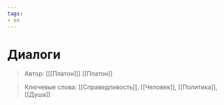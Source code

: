 ```yaml
---
tags:
- ex
---
```

# Диалоги
>Автор: [[[Платон]]] [[Платон]]

>Ключевые слова: [[Справедливость]], [[Человек]], [[Политика]], [[Душа]]